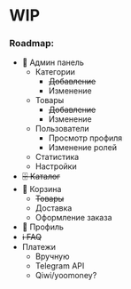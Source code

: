 # WIP

### Roadmap:
- 🔴 Админ панель
  * Категории
    - ~~Добавление~~
    - Изменение
  * Товары
    - ~~Добавление~~ 
    - Изменение
  * Пользователи
    - Просмотр профиля
    - Изменение ролей
  * Статистика
  * Настройки
- ~~🗄️ Каталог~~
- 🛒 Корзина
  * ~~Товары~~ 
  * Доставка
  * Оформление заказа
- 📁 Профиль
- ~~ℹ️ FAQ~~
- Платежи
  * Вручную
  * Telegram API
  * Qiwi/yoomoney?
